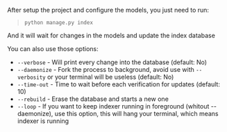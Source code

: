 After setup the project and configure the models, you just need to run:
> `python manage.py index`

And it will wait for changes in the models and update the index database

You can also use those options:

  * `--verbose` - Will print every change into the database (default: No)
  * `--daemonize` - Fork the process to background, avoid use with `--verbosity` or your terminal will be useless (default: No)
  * `--time-out` - Time to wait before each verification for updates (default: 10)
  * `--rebuild` - Erase the database and starts a new one
  * `--loop` - If you want to keep indexer running in foreground (whitout --daemonize), use this option, this will hang your terminal, which means indexer is running